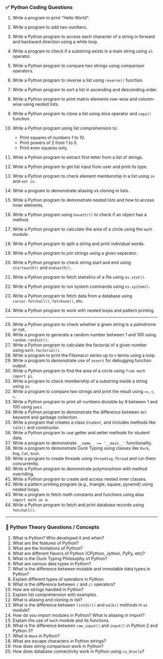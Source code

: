 
### ✅ **Python Coding Questions**

1. Write a program to print "Hello World".
2. Write a program to add two numbers.
3. Write a Python program to access each character of a string in forward and backward direction using a while loop.
4. Write a program to check if a substring exists in a main string using `in` operator.
5. Write a Python program to compare two strings using comparison operators.
6. Write a Python program to reverse a list using `reverse()` function.
7. Write a Python program to sort a list in ascending and descending order.
8. Write a Python program to print matrix elements row-wise and column-wise using nested lists.
9. Write a Python program to clone a list using slice operator and `copy()` function.
10. Write a Python program using list comprehension to:

    * Print squares of numbers 1 to 10.
    * Print powers of 2 from 1 to 5.
    * Print even squares only.
11. Write a Python program to extract first letter from a list of strings.
12. Write a Python program to get list input from user and print its type.
13. Write a Python program to check element membership in a list using `in` and `not in`.
14. Write a program to demonstrate aliasing vs cloning in lists.
15. Write a Python program to demonstrate nested lists and how to access inner elements.
16. Write a Python program using `hasattr()` to check if an object has a method.
17. Write a Python program to calculate the area of a circle using the `math` module.
18. Write a Python program to split a string and print individual words.
19. Write a Python program to join strings using a given separator.
20. Write a Python program to check string start and end using `startswith()` and `endswith()`.
21. Write a Python program to fetch statistics of a file using `os.stat()`.
22. Write a Python program to run system commands using `os.system()`.
23. Write a Python program to fetch data from a database using `cursor.fetchall()`, `fetchone()`, etc.
24. Write a Python program to work with nested loops and pattern printing.
---

25. Write a Python program to check whether a given string is a palindrome or not.
26. Write a program to generate a random number between 1 and 100 using `random.randint()`.
27. Write a Python program to calculate the factorial of a given number using `math.factorial()`.
28. Write a program to print the Fibonacci series up to `n` terms using a loop.
29. Write a program to demonstrate use of `assert` for debugging function output.
30. Write a Python program to find the area of a circle using `from math import pi`.
31. Write a program to check membership of a substring inside a string using `in`.
32. Write a program to compare two strings and print the result using `==`, `<`, `>`.
33. Write a Python program to print all numbers divisible by 9 between 1 and 100 using `pass`.
34. Write a Python program to demonstrate the difference between `del` keyword and garbage collection.
35. Write a program that creates a class `Student`, and includes methods like `talk()` and constructor.
36. Write a Python program to use getter and setter methods for student data.
37. Write a program to demonstrate `__name__ == '__main__'` functionality.
38. Write a program to demonstrate Duck Typing using classes like `Duck`, `Dog`, `Cat`, `Goat`.
39. Write a program to create threads using `threading.Thread` and run them concurrently.
40. Write a Python program to demonstrate polymorphism with method overriding.
41. Write a Python program to create and access nested inner classes.
42. Write a pattern printing program (e.g., triangle, square, pyramid) using nested loops.
43. Write a program to fetch math constants and functions using alias `import math as m`.
44. Write a Python program to fetch and print database records using `fetchall()`.

---

### 📘 **Python Theory Questions / Concepts**

1. What is Python? Who developed it and when?
2. What are the features of Python?
3. What are the limitations of Python?
4. What are different flavors of Python (CPython, Jython, PyPy, etc)?
5. What is the Duck Typing Philosophy of Python?
6. What are various data types in Python?
7. What is the difference between mutable and immutable data types in Python?
8. Explain different types of operators in Python.
9. What is the difference between `/` and `//` operators?
10. How are strings handled in Python?
11. Explain list comprehension with examples.
12. What is aliasing and cloning in list?
13. What is the difference between `listdir()` and `walk()` methods in `os` module?
14. How do you import modules in Python? What is aliasing in import?
15. Explain the use of `math` module and its functions.
16. What is the difference between `raw_input()` and `input()` in Python 2 and Python 3?
17. What is `None` in Python?
18. What are escape characters in Python strings?
19. How does string comparison work in Python?
20. How does database connectivity work in Python using `cx_Oracle`?


